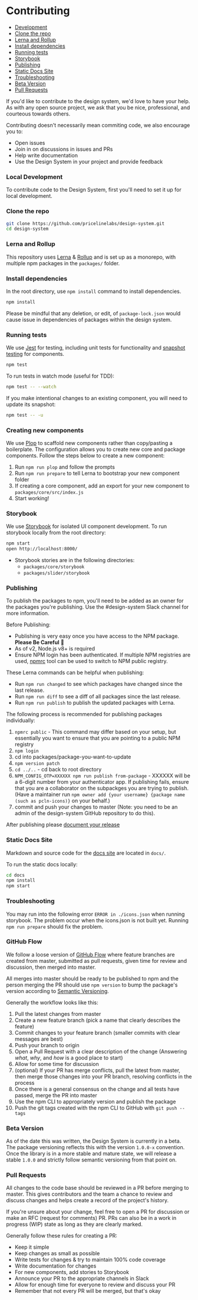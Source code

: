 # Contributing

- [Development](#development)
- [Clone the repo](#clone-the-repo)
- [Lerna and Rollup](#lerna-and-rollup)
- [Install dependencies](#install-dependencies)
- [Running tests](#running-tests)
- [Storybook](#storybook)
- [Publishing](#publishing)
- [Static Docs Site](#static-docs-site)
- [Troubleshooting](#troubleshooting)
- [Beta Version](#beta-version)
- [Pull Requests](#pull-requests)

If you'd like to contribute to the design system, we'd love to have your help.
As with any open source project, we ask that you be nice, professional, and
courteous towards others.

Contributing doesn't necessarily mean commiting code, we also encourage you to:

- Open issues
- Join in on discussions in issues and PRs
- Help write documentation
- Use the Design System in your project and provide feedback

### Local Development

To contribute code to the Design System, first you'll need to set it up for
local development.

### Clone the repo

```sh
git clone https://github.com/pricelinelabs/design-system.git
cd design-system
```

### Lerna and Rollup

This repository uses [Lerna][] & [Rollup][] and is set up as a monorepo, with
multiple npm packages in the `packages/` folder.

[lerna]: https://lernajs.io
[rollup]: https://rollupjs.org

### Install dependencies

In the root directory, use `npm install` command to install dependencies.

```sh
npm install
```

Please be mindful that any deletion, or edit, of `package-lock.json`
would cause issue in dependencies of packages within the design system.

### Running tests

We use [Jest][jest] for testing, including unit tests for functionality and
[snapshot testing][snapshots] for components.

```sh
npm test
```

To run tests in watch mode (useful for TDD):

```sh
npm test -- --watch
```

If you make intentional changes to an existing component, you will need to
update its snapshot:

```sh
npm test -- -u
```

### Creating new components

We use [Plop](https://plopjs.com/) to scaffold new components rather than copy/pasting a boilerplate.
The configuration allows you to create new core and package components.
Follow the steps below to create a new component:

1. Run `npm run plop` and follow the prompts
1. Run `npm run prepare` to tell Lerna to bootstrap your new component folder
1. If creating a core component, add an export for your new component to `packages/core/src/index.js`
1. Start working!

### Storybook

We use [Storybook][storybook] for isolated UI component development.
To run storybook locally from the root directory:

```sh
npm start
open http://localhost:8000/
```

- Storybook stories are in the following directories:
  - `packages/core/storybook`
  - `packages/slider/storybook`

### Publishing

To publish the packages to npm, you'll need to be added as an owner for the
packages you're publishing. Use the #design-system Slack channel for more
information.

Before Publishing:

- Publishing is very easy once you have access to the NPM package. **Please Be Careful** 🤗
- As of v2, Node.js v8+ is required
- Ensure NPM login has been authenticated. If multiple NPM registries are used, [npmrc](https://www.npmjs.com/package/npmrc) tool can be used to switch to NPM public registry.

These Lerna commands can be helpful when publishing:

- Run `npm run changed` to see which packages have changed since the last
  release.
- Run `npm run diff` to see a diff of all packages since the last release.
- Run `npm run publish` to publish the updated packages with Lerna.

The following process is recommended for publishing packages individually:

1. `npmrc public` - This command may differ based on your setup, but essentially you want to ensure that you are pointing to a public NPM registry
2. `npm login`
3. cd into packages/package-you-want-to-update
4. `npm version patch`
5. `cd ../..` - cd back to root directory
6. `NPM_CONFIG_OTP=XXXXXX npm run publish from-package` - XXXXXX will be a 6-digit number from your authenticator app. If publishing fails, ensure that you are a collaborator on the subpackges you are trying to publish. (Have a maintainer run `npm owner add {your username} {package name (such as pcln-icons)}` on your behalf.)
7. commit and push your changes to master (Note: you need to be an admin of the design-system GitHub repository to do this).

After publishing please [document your release](https://github.com/pricelinelabs/design-system/releases/new)

### Static Docs Site

Markdown and source code for the [docs site][] are
located in `docs/`.

To run the static docs locally:

```sh
cd docs
npm install
npm start
```

### Troubleshooting

You may run into the following error `ERROR in ./icons.json` when running
storybook. The problem occur when the icons.json is not built yet. Running
`npm run prepare` should fix the problem.

### GitHub Flow

We follow a loose version of [GitHub Flow][github-flow] where feature branches
are created from master, submitted as pull requests, given time for review and
discussion, then merged into master.

All merges into master should be ready to be published to npm and the person
merging the PR should use `npm version` to bump the package's version according
to [Semantic Versioning][semver].

Generally the workflow looks like this:

1. Pull the latest changes from master
2. Create a new feature branch (pick a name that clearly describes the feature)
3. Commit changes to your feature branch (smaller commits with clear messages
   are best)
4. Push your branch to origin
5. Open a Pull Request with a clear description of the change (Answering
   _what_, _why_, and _how_ is a good place to start)
6. Allow for some time for discussion
7. (optional) If your PR has merge conflicts, pull the latest from master, then
   merge those changes into your PR branch, resolving conflicts in the process
8. Once there is a general consensus on the change and all tests have passed,
   merge the PR into master
9. Use the npm CLI to appropriately version and publish the package
10. Push the git tags created with the npm CLI to GitHub with `git push --tags`

### Beta Version

As of the date this was written, the Design System is currently in a beta.
The package versioning reflects this with the version `1.0.0-x` convention.
Once the library is in a more stable and mature state, we will release a stable
`1.0.0` and strictly follow semantic versioning from that point on.

### Pull Requests

All changes to the code base should be reviewed in a PR before merging to
master. This gives contributors and the team a chance to review and discuss
changes and helps create a record of the project's history.

If you're unsure about your change, feel free to open a PR for discussion or
make an RFC (request for comments) PR. PRs can also be in a work in progress
(WIP) state as long as they are clearly marked.

Generally follow these rules for creating a PR:

- Keep it simple
- Keep changes as small as possible
- Write tests for changes & try to maintain 100% code coverage
- Write documentation for changes
- For new components, add stories to Storybook
- Announce your PR to the appropriate channels in Slack
- Allow for enough time for everyone to review and discuss your PR
- Remember that not every PR will be merged, but that's okay

[docs site]: https://pricelinelabs.github.io/design-system/
[github-flow]: https://guides.github.com/introduction/flow/
[issue]: https://github.com/pricelinelabs/design-system/issues/new
[jest]: https://facebook.github.io/jest/
[semver]: http://semver.org
[snapshots]: https://facebook.github.io/jest/docs/en/snapshot-testing.html#content
[storybook]: https://storybook.js.org
